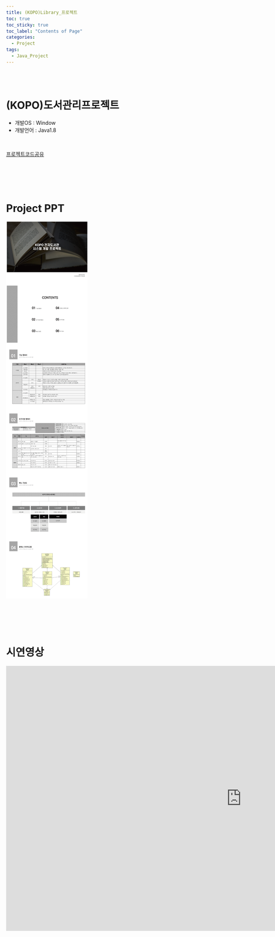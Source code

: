 ```yaml
---
title: (KOPO)Library_프로젝트
toc: true
toc_sticky: true
toc_label: "Contents of Page"
categories:
  - Project
tags:
  - Java_Project
---
```


<br><br>
# (KOPO)도서관리프로젝트
* 개발OS : Window
* 개발언어 : Java1.8
<br>

[프로젝트코드공유](https://github.com/Yoon-ddo/chloe_Project/tree/main/210505_Kopo_Library_pj/src/kopolibrary)

<br><br><br><br>

# Project PPT
![Project개요](/assets/imgss/2021_05_05.png)

<br><br><br><br>

# 시연영상
<iframe width="1280" height="720" src="https://www.youtube.com/embed/lMkdZDPfg0Y" frameborder="0" allow="accelerometer; autoplay; clipboard-write; encrypted-media; gyroscope; picture-in-picture" allowfullscreen></iframe>
